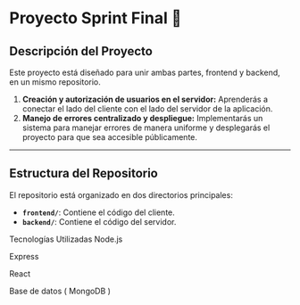 # Proyecto Sprint Final 🚀

## Descripción del Proyecto
Este proyecto está diseñado para unir ambas partes, frontend y backend, en un mismo repositorio.


1. **Creación y autorización de usuarios en el servidor:** Aprenderás a conectar el lado del cliente con el lado del servidor de la aplicación.
2. **Manejo de errores centralizado y despliegue:** Implementarás un sistema para manejar errores de manera uniforme y desplegarás el proyecto para que sea accesible públicamente.

---

## Estructura del Repositorio
El repositorio está organizado en dos directorios principales:

- **`frontend/`**: Contiene el código del cliente.
- **`backend/`**: Contiene el código del servidor.


Tecnologías Utilizadas
Node.js

Express

React 

Base de datos ( MongoDB )
